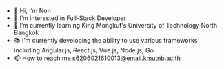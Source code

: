 - 👋 Hi, I’m Non
- 👀 I’m interested in Full-Stack Developer
- 🌱 I’m currently learning King Mongkut's University of Technology North Bangkok
- 📚 I’m currently developing the ability to use various frameworks including Angular.js, React.js, Vue.js, Node.js, Go.
- 📫 How to reach me s6206021610013@email.kmutnb.ac.th

<!---
6206021610013/6206021610013 is a ✨ special ✨ repository because its README.md (this file) appears on your GitHub profile.
You can click the Preview link to take a look at your changes.
